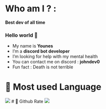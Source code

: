 # Who am I ? :
<b>Best dev of all time</b>
### Hello world 👋
* My name is <b>Younes</b>
* I’m a <b>discord bot developer</b>
* I’m looking for help with my mental health
* You can contact me on discord : <b>johndev0</b>
* Fun fact : Death is not terrible
# 🦠 Most used Language
<img src="https://github-readme-stats.vercel.app/api/top-langs?username=Johndev00&layout=compact&theme=dark"/>
# 🦠 Github Rate
<img src="https://github-readme-stats.vercel.app/api?username=Johndev00&show_icons=true&theme=dark"/>
